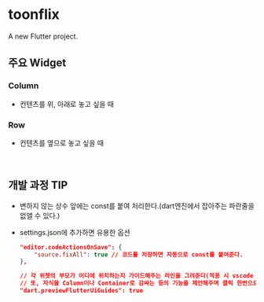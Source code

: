 # toonflix

A new Flutter project.

## 주요 Widget

### Column

- 컨텐츠를 위, 아래로 놓고 싶을 때

### Row

- 컨텐츠를 옆으로 놓고 싶을 때

<br>

## 개발 과정 TIP

- 변하지 않는 상수 앞에는 const를 붙여 처리한다.(dart엔진에서 잡아주는 파란줄을 없앨 수 있다.)
- settings.json에 추가하면 유용한 옵션

  ```json
  "editor.codeActionsOnSave": {
      "source.fixAll": true // 코드를 저장하면 자동으로 const를 붙여준다.
  },

  // 각 위젯의 부모가 어디에 위치하는지 가이드해주는 라인을 그려준다(적용 시 vscode 재시작 필요).
  // 또, 자식을 Column이나 Container로 감싸는 등의 기능을 제안해주며 클릭 한번으로 해당 작업을 실행할 수 있게 해준다.
  "dart.previewFlutterUiGuides": true

  ```
